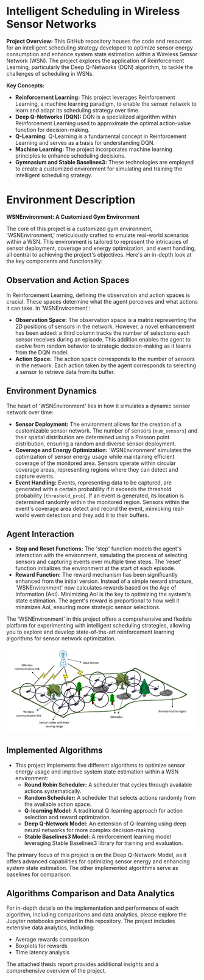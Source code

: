# Intelligent Scheduling in Wireless Sensor Networks

**Project Overview:**
This GitHub repository houses the code and resources for an intelligent scheduling strategy developed to optimize sensor energy consumption and enhance system state estimation within a Wireless Sensor Network (WSN). The project explores the application of Reinforcement Learning, particularly the Deep Q-Networks (DQN) algorithm, to tackle the challenges of scheduling in WSNs.

**Key Concepts:**
- **Reinforcement Learning:** This project leverages Reinforcement Learning, a machine learning paradigm, to enable the sensor network to learn and adapt its scheduling strategy over time.
- **Deep Q-Networks (DQN):** DQN is a specialized algorithm within Reinforcement Learning used to approximate the optimal action-value function for decision-making.
- **Q-Learning:** Q-Learning is a fundamental concept in Reinforcement Learning and serves as a basis for understanding DQN.
- **Machine Learning:** The project incorporates machine learning principles to enhance scheduling decisions.
- **Gymnasium and Stable Baselines3:** These technologies are employed to create a customized environment for simulating and training the intelligent scheduling strategy.

# Environment Description

**WSNEnvironment: A Customized Gym Environment**

The core of this project is a customized gym environment, 'WSNEnvironment,' meticulously crafted to emulate real-world scenarios within a WSN. This environment is tailored to represent the intricacies of sensor deployment, coverage and energy optimization, and event handling, all central to achieving the project's objectives. Here's an in-depth look at the key components and functionality:

## Observation and Action Spaces
In Reinforcement Learning, defining the observation and action spaces is crucial. These spaces determine what the agent perceives and what actions it can take. In 'WSNEnvironment':
- **Observation Space:** The observation space is a matrix representing the 2D positions of sensors in the network. However, a novel enhancement has been added: a third column tracks the number of selections each sensor receives during an episode. This addition enables the agent to evolve from random behavior to strategic decision-making as it learns from the DQN model.
- **Action Space:** The action space corresponds to the number of sensors in the network. Each action taken by the agent corresponds to selecting a sensor to retrieve data from its buffer.

## Environment Dynamics
The heart of 'WSNEnvironment' lies in how it simulates a dynamic sensor network over time:
- **Sensor Deployment:** The environment allows for the creation of a customizable sensor network. The number of sensors (`num_sensors`) and their spatial distribution are determined using a Poisson point distribution, ensuring a random and diverse sensor deployment.
- **Coverage and Energy Optimization:** 'WSNEnvironment' simulates the optimization of sensor energy usage while maintaining efficient coverage of the monitored area. Sensors operate within circular coverage areas, representing regions where they can detect and capture events.
- **Event Handling:** Events, representing data to be captured, are generated with a certain probability if it exceeds the threshold probability (`threshold_prob`). If an event is generated, its location is determined randomly within the monitored region. Sensors within the event's coverage area detect and record the event, mimicking real-world event detection and they add it to their buffers.

## Agent Interaction
- **Step and Reset Functions:** The 'step' function models the agent's interaction with the environment, simulating the process of selecting sensors and capturing events over multiple time steps. The 'reset' function initializes the environment at the start of each episode.
- **Reward Function:** The reward mechanism has been significantly enhanced from the initial version. Instead of a simple reward structure, 'WSNEnvironment' now calculates rewards based on the Age of Information (AoI). Minimizing AoI is the key to optimizing the system's state estimation. The agent's reward is proportional to how well it minimizes AoI, ensuring more strategic sensor selections.

The 'WSNEnvironment' in this project offers a comprehensive and flexible platform for experimenting with intelligent scheduling strategies, allowing you to explore and develop state-of-the-art reinforcement learning algorithms for sensor network optimization.

![WSNEnvironment](https://github.com/fareskhlifi/Intelligent-Scheduling-using-Reinforcement-learning-and-Deep-Q-Networks/blob/main/WSN.png?raw=true)

## Implemented Algorithms
   - This project implements five different algorithms to optimize sensor energy usage and improve system state estimation within a WSN environment:
     - **Round Robin Scheduler:** A scheduler that cycles through available actions systematically.
     - **Random Scheduler:** A scheduler that selects actions randomly from the available action space.
     - **Q-learning Model:** A traditional Q-learning approach for action selection and reward optimization.
     - **Deep Q-Network Model:** An extension of Q-learning using deep neural networks for more complex decision-making.
     - **Stable Baselines3 Model:** A reinforcement learning model leveraging Stable Baselines3 library for training and evaluation.

   The primary focus of this project is on the Deep Q-Network Model, as it offers advanced capabilities for optimizing sensor energy and enhancing system state estimation. The other implemented algorithms serve as baselines for comparison.

## Algorithms Comparison and Data Analytics

For in-depth details on the implementation and performance of each algorithm, including comparisons and data analytics, please explore the Jupyter notebooks provided in this repository. The project includes extensive data analytics, including:

- Average rewards comparison
- Boxplots for rewards
- Time latency analysis

The attached thesis report provides additional insights and a comprehensive overview of the project.
